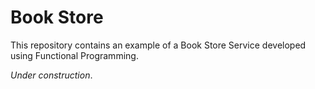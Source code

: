 # Book Store

This repository contains an example of a Book Store Service developed using 
Functional Programming.

_Under construction_.